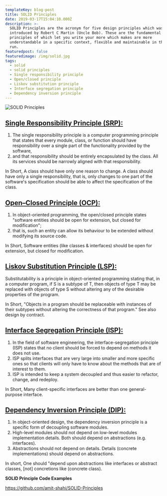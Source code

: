 ```yaml
---
templateKey: blog-post
title: SOLID Principles
date: 2019-03-17T15:04:10.000Z
description: >-
  SOLID Principles are the acronym for five design principles which was
  introduced by Robert C Martin (Uncle Bob). These are the fundamental
  principles of which let you write your more which makes are more
  understandable in a specific context, flexible and maintainable in the long
  run.
featuredpost: false
featuredimage: /img/solid.jpg
tags:
  - solid
  - solid principles
  - Single responsibility principle
  - Open/closed principle
  - Liskov substitution principle
  - Interface segregation principle
  - Dependency inversion principle
---
```

![SOLID Principles](/img/solid.jpg "SOLID Principles")


## [Single Responsibility Principle (SRP):](https://github.com/amit-shahi/SOLID-Principles/tree/master/Single%20Responsibility%20Principle)

1. The single responsibility principle is a computer programming principle that states that every module, class, or function should have responsibility over a single part of the functionality provided by the software,
2. and that responsibility should be entirely encapsulated by the class. All its services should be narrowly aligned with that responsibility. 

In Short, A class should have only one reason to change. A class should have only a single responsibility, that is, only changes to one part of the software's specification should be able to affect the specification of the class.

## [Open–Closed Principle (OCP):](https://github.com/amit-shahi/SOLID-Principles/tree/master/Open%20Closed%20Principle)

1. In object-oriented programming, the open/closed principle states "software entities should be open for extension, but closed for modification"; 
2. that is, such an entity can allow its behaviour to be extended without modifying its source code.

In Short, Software entities (like classes & interfaces) should be open for extension, but closed for modification.

## [Liskov Substitution Principle (LSP):](https://github.com/amit-shahi/SOLID-Principles/tree/master/Liskov%20Substitution%20Principle)

Substitutability is a principle in object-oriented programming stating that, in a computer program, if S is a subtype of T, then objects of type T may be replaced with objects of type S without altering any of the desirable properties of the program. 

In Short, "Objects in a program should be replaceable with instances of their subtypes without altering the correctness of that program." See also design by contract.

## [Interface Segregation Principle (ISP):](https://github.com/amit-shahi/SOLID-Principles/tree/master/Interface%20Segregation%20Principle)

1. In the field of software engineering, the interface-segregation principle (ISP) states that no client should be forced to depend on methods it does not use.
2. ISP splits interfaces that are very large into smaller and more specific ones so that clients will only have to know about the methods that are of interest to them.
3. ISP is intended to keep a system decoupled and thus easier to refactor, change, and redeploy. 

In Short, Many client-specific interfaces are better than one general-purpose interface.

## [Dependency Inversion Principle (DIP):](https://github.com/amit-shahi/SOLID-Principles/tree/master/Dependency%20Inversion%20Principle)

1. In object-oriented design, the dependency inversion principle is a specific form of decoupling software modules. 
2. High-level modules should not depend on low-level modules implementation details. Both should depend on abstractions (e.g. interfaces).
3. Abstractions should not depend on details. Details (concrete implementations) should depend on abstractions.

In short, One should "depend upon abstractions like interfaces or abstract classes, \[not] concretions like (concrete class).





**SOLID Principle Code Examples**

<https://github.com/amit-shahi/SOLID-Principles>

